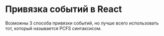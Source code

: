 # Привязка событий в React

Возможны 3 способа привязки событий, но лучше всего
использовать тот, который называется PCFS синтаксисом.